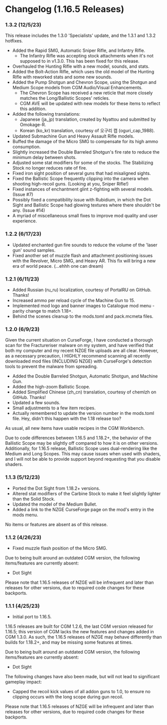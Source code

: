# Changelog (1.16.5 Releases)


### 1.3.2 (12/5/23)
This release includes the 1.3.0 'Specialists' update, and the 1.3.1 and 1.3.2 hotfixes.

* Added the Rapid SMG, Automatic Sniper Rifle, and Infantry Rifle.
  -  The Infantry Rifle was accepting stock attachments when it's not supposed to in v1.3.0. This has been fixed for this release.
* Overhauled the Hunting Rifle with a new model, sounds, and stats.
* Added the Bolt-Action Rifle, which uses the old model of the Hunting Rifle with reworked stats and some new sounds.
* Added the Pump Shotgun and Chevron Scope, using the Shotgun and Medium Scope models from CGM Audio/Visual Enhancements.
  -  The Chevron Scope has received a new reticle that more closely matches the Long/Ballistic Scopes' reticles.
  -  CGM AVE will be updated with new models for these items to reflect this addition.
* Added the following translations:
  -  Japanese (ja_jp) translation, created by Nyattou and submitted by Omokage-R.
  -  Korean (ko_kr) translation, courtesy of 오구리 캡 (oguri_cap_1988).
* Updated Submachine Gun and Heavy Assault Rifle models.
* Buffed the damage of the Micro SMG to compensate for its high ammo consumption.
* Slightly increased the Double Barreled Shotgun's fire rate to reduce the minimum delay between shots.
* Adjusted some stat modifiers for some of the stocks. The Stabilizing Stock no longer reduces rate of fire.
* Fixed iron sight position of several guns that had misaligned sights.
* Fixed the Ballistic Scope frequently clipping into the camera when shooting high-recoil guns. (Looking at you, Sniper Rifle!)
* Fixed instances of enchantment glint z-fighting with several models. (Issue #7)
* Possibly fixed a compatibility issue with Rubidium, in which the Dot Sight and Ballistic Scope had glowing textures where there shouldn't be any. (Issue #14)
* A myriad of miscellaneous small fixes to improve mod quality and user experience.


### 1.2.2 (6/17/23)
* Updated enchanted gun fire sounds to reduce the volume of the 'laser gun' sound samples.
* Fixed another set of muzzle flash and attachment positioning issues with the Revolver, Micro SMG, and Heavy AR. This fix will bring a new era of world peace. (...ehhh one can dream)

### 1.2.1 (6/11/23)
* Added Russian (ru_ru) localization, courtesy of PortalRU on GitHub. Thanks!
* Increased ammo per reload cycle of the Machine Gun to 15.
* Implemented mod logo and banner images to Catalogue mod menu - parity change to match 1.18+.
* Behind the scenes cleanup to the mods.toml and pack.mcmeta files.

### 1.2.0 (6/9/23)
Given the current situation on CurseForge, I have conducted a thorough scan for the Fractureriser malware on my system, and have verified that both my computer and my recent NZGE file uploads are all clear. However, as a necessary precaution, I HIGHLY recommend scanning all recently downloaded mod files (INCLUDING NZGE) with CurseForge's detection tools to prevent the malware from spreading.

* Added the Double Barreled Shotgun, Automatic Shotgun, and Machine Gun.
* Added the high-zoom Ballistic Scope.
* Added Simplified Chinese (zh_cn) translation, courtesy of chemlzh on GitHub. Thanks!
* Updated a few sounds.
* Small adjustments to a few item recipes.
* Actually remembered to update the version number in the mods.toml file. Hey, didn't this happen with the 1.18 release too?

As usual, all new items have usable recipes in the CGM Workbench.

Due to code differences between 1.16.5 and 1.18.2+, the behavior of the Ballistic Scope may be slightly off compared to how it is on other versions. Additionally, for 1.16.5 release, Ballistic Scope uses dual-rendering like the Medium and Long Scopes. This may cause issues when used with shaders, and I will not be able to provide support beyond requesting that you disable shaders.

### 1.1.3 (5/12/23)
* Ported the Dot Sight from 1.18.2+ versions.
* Altered stat modifiers of the Carbine Stock to make it feel slightly lighter than the Solid Stock.
* Updated the model of the Medium Bullet.
* Added a link to the NZGE CurseForge page on the mod's entry in the mods menu.

No items or features are absent as of this release.

### 1.1.2 (4/26/23)
* Fixed muzzle flash position of the Micro SMG.

Due to being built around an outdated CGM version, the following items/features are currently absent:
* Dot Sight

Please note that 1.16.5 releases of NZGE will be infrequent and later than releases for other versions, due to required code changes for these backports.

### 1.1.1 (4/25/23)
* Initial port to 1.16.5.

1.16.5 releases are built for CGM 1.2.6, the last CGM version released for 1.16.5; this version of CGM lacks the new features and changes added in CGM 1.3.0. As such, the 1.16.5 releases of NZGE may behave differently than builds for 1.18.2+, and may be missing some features at times.

Due to being built around an outdated CGM version, the following items/features are currently absent:
* Dot Sight

The following changes have also been made, but will not lead to significant gameplay impact:
* Capped the recoil kick values of all addon guns to 1.0, to ensure no clipping occurs with the long scope during gun recoil.

Please note that 1.16.5 releases of NZGE will be infrequent and later than releases for other versions, due to required code changes for these backports.